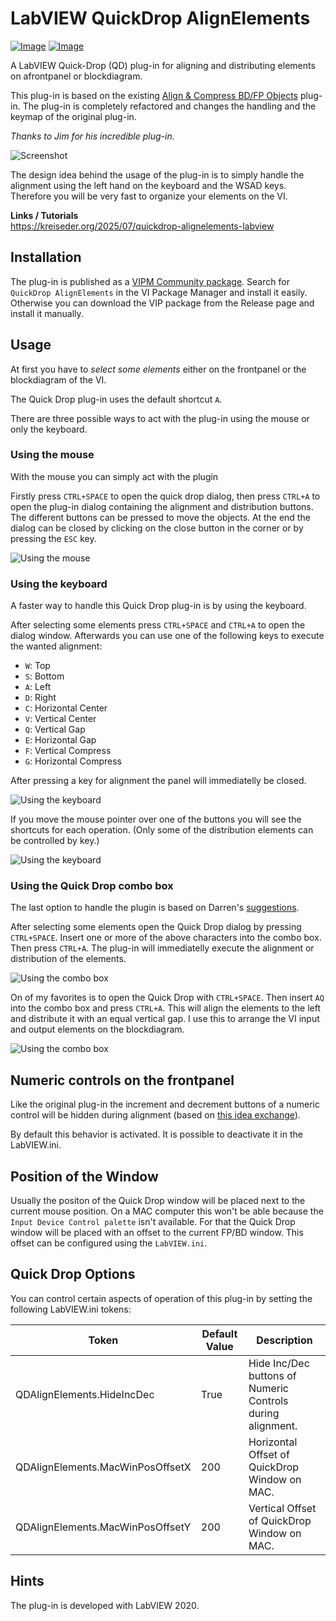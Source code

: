 # LabVIEW QuickDrop AlignElements

[![Image](https://www.vipm.io/package/mnprojects_lib_quickdrop_alignelements/badge.svg?metric=installs)](https://www.vipm.io/package/mnprojects_lib_quickdrop_alignelements/) [![Image](https://www.vipm.io/package/mnprojects_lib_quickdrop_alignelements/badge.svg?metric=stars)](https://www.vipm.io/package/mnprojects_lib_quickdrop_alignelements/)

A LabVIEW Quick-Drop (QD) plug-in for aligning and distributing elements on afrontpanel or blockdiagram.

This plug-in is based on the existing [Align & Compress BD/FP Objects](https://forums.ni.com/t5/Quick-Drop-Enthusiasts/Quick-Drop-Plugin-Align-Compress-BD-FP-Objects/gpm-p/3501021?profile.language=en) plug-in. The plug-in is completely refactored and changes the handling and the keymap of the original plug-in.

*Thanks to Jim for his incredible plug-in.*

![Screenshot](../master/docs/screenshot.png)

The design idea behind the usage of the plug-in is to simply handle the alignment using the left hand on the keyboard and the WSAD keys. Therefore you will be very fast to organize your elements on the VI.

**Links / Tutorials**  
https://kreiseder.org/2025/07/quickdrop-alignelements-labview

## Installation

The plug-in is published as a [VIPM Community package](https://www.vipm.io/package/mnprojects_lib_quickdrop_alignelements/). Search for `QuickDrop AlignElements` in the VI Package Manager and install it easily. Otherwise you can download the VIP package from the Release page and install it manually.

## Usage

At first you have to *select some elements*  either on the frontpanel or the blockdiagram of the VI.

The Quick Drop plug-in uses the default shortcut `A`.

There are three possible ways to act with the plug-in using the mouse or only the keyboard.

### Using the mouse

With the mouse you can simply act with the plugin

Firstly press `CTRL+SPACE` to open the quick drop dialog, then press `CTRL+A` to open the plug-in dialog containing the alignment and distribution buttons. The different buttons can be pressed to move the objects. At the end the dialog can be closed by clicking on the close button in the corner or by pressing the `ESC` key.

![Using the mouse](../master/docs/usage_mouse.gif)

### Using the keyboard

A faster way to handle this Quick Drop plug-in is by using the keyboard.

After selecting some elements press `CTRL+SPACE` and `CTRL+A` to open the dialog window. Afterwards you can use one of the following keys to execute the wanted alignment:

* `W`: Top
* `S`: Bottom
* `A`: Left
* `D`: Right
* `C`: Horizontal Center
* `V`: Vertical Center
* `Q`: Vertical Gap
* `E`: Horizontal Gap
* `F`: Vertical Compress
* `G`: Horizontal Compress

After pressing a key for alignment the panel will immediatelly be closed.

![Using the keyboard](../master/docs/usage_key.gif)

If you move the mouse pointer over one of the buttons you will see the shortcuts for each operation. (Only some of the distribution elements can be controlled by key.)

![Using the keyboard](../master/docs/tooltips.gif)

### Using the Quick Drop combo box

The last option to handle the plugin is based on Darren's [suggestions](https://forums.ni.com/t5/Quick-Drop-Enthusiasts/Quick-Drop-Plugin-Align-selected-elements/gpm-p/3833359/highlight/true#M1008).

After selecting some elements open the Quick Drop dialog by pressing `CTRL+SPACE`. Insert one or more of the above characters into the combo box. Then press `CTRL+A`. The plug-in will immediatelly execute the alignment or distribution of the elements.

![Using the combo box](../master/docs/usage_combo.gif)

On of my favorites is to open the Quick Drop with `CTRL+SPACE`. Then insert `AQ` into the combo box and press `CTRL+A`. This will align the elements to the left and distribute it with an equal vertical gap. I use this to arrange the VI input and output elements on the blockdiagram.  

![Using the combo box](../master/docs/usage_combo2.gif)

## Numeric controls on the frontpanel

Like the original plug-in the increment and decrement buttons of a numeric control will be hidden during alignment (based on [this idea exchange](https://forums.ni.com/t5/LabVIEW-Idea-Exchange/Align-objects-should-not-align-increment-decrement-buttons/idi-p/1050356?profile.language=en)).

By default this behavior is activated. It is possible to deactivate it in the LabVIEW.ini.

## Position of the Window

Usually the positon of the Quick Drop window will be placed next to the current mouse position. On a MAC computer this won't be able because the `Input Device Control palette` isn't available. For that the Quick Drop window will be placed with an offset to the current FP/BD window. This offset can be
configured using the `LabVIEW.ini`. 

## Quick Drop Options

You can control certain aspects of operation of this plug-in by setting the following LabVIEW.ini tokens:

| Token                                | Default Value      | Description                                                |
| ------------------------------------ | ------------------ | ---------------------------------------------------------- |
| QDAlignElements.HideIncDec           | True               | Hide Inc/Dec buttons of Numeric Controls during alignment. | 
| QDAlignElements.MacWinPosOffsetX     | 200                | Horizontal Offset of QuickDrop Window on MAC.              | 
| QDAlignElements.MacWinPosOffsetY     | 200                | Vertical Offset of QuickDrop Window on MAC.                | 


## Hints

The plug-in is developed with LabVIEW 2020.

